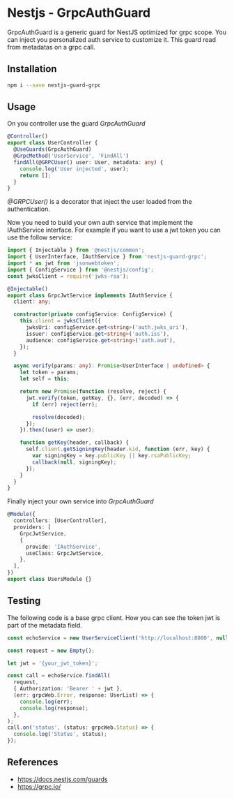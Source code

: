 # Nestjs - GrpcAuthGuard

GrpcAuthGuard is a generic guard for NestJS optimized for grpc scope. You can inject you personalized auth service to customize it. This guard read from metadatas on a grpc call.

## Installation

```sh
npm i --save nestjs-guard-grpc
```

## Usage

On you controller use the guard _GrpcAuthGuard_

```ts
@Controller()
export class UserController {
  @UseGuards(GrpcAuthGuard)
  @GrpcMethod('UserService', 'FindAll')
  findAll(@GRPCUser() user: User, metadata: any) {
    console.log('User injected', user);
    return [];
  }
}
```

_@GRPCUser()_ is a decorator that inject the user loaded from the authentication.

Now you need to build your own auth service that implement the IAuthService interface. For example if you want to use a jwt token you can use the follow service:

```ts
import { Injectable } from '@nestjs/common';
import { UserInterface, IAuthService } from 'nestjs-guard-grpc';
import * as jwt from 'jsonwebtoken';
import { ConfigService } from '@nestjs/config';
const jwksClient = require('jwks-rsa');

@Injectable()
export class GrpcJwtService implements IAuthService {
  client: any;

  constructor(private configService: ConfigService) {
    this.client = jwksClient({
      jwksUri: configService.get<string>('auth.jwks_uri'),
      issuer: configService.get<string>('auth.iss'),
      audience: configService.get<string>('auth.aud'),
    });
  }

  async verify(params: any): Promise<UserInterface | undefined> {
    let token = params;
    let self = this;

    return new Promise(function (resolve, reject) {
      jwt.verify(token, getKey, {}, (err, decoded) => {
        if (err) reject(err);

        resolve(decoded);
      });
    }).then((user) => user);

    function getKey(header, callback) {
      self.client.getSigningKey(header.kid, function (err, key) {
        var signingKey = key.publicKey || key.rsaPublicKey;
        callback(null, signingKey);
      });
    }
  }
}
```

Finally inject your own service into _GrpcAuthGuard_

```ts
@Module({
  controllers: [UserController],
  providers: [
    GrpcJwtService,
    {
      provide: 'IAuthService',
      useClass: GrpcJwtService,
    },
  ],
})
export class UsersModule {}
```

## Testing

The following code is a base grpc client. How you can see the token jwt is part of the metadata field.

```ts
const echoService = new UserServiceClient('http://localhost:8080', null, null);

const request = new Empty();

let jwt = '{your_jwt_token}';

const call = echoService.findAll(
  request,
  { Authorization: 'Bearer ' + jwt },
  (err: grpcWeb.Error, response: UserList) => {
    console.log(err);
    console.log(response);
  },
);
call.on('status', (status: grpcWeb.Status) => {
  console.log('Status', status);
});
```

## References

- <a href="https://docs.nestjs.com/guards">https://docs.nestjs.com/guards</a>
- <a href="https://grpc.io/">https://grpc.io/</a>

